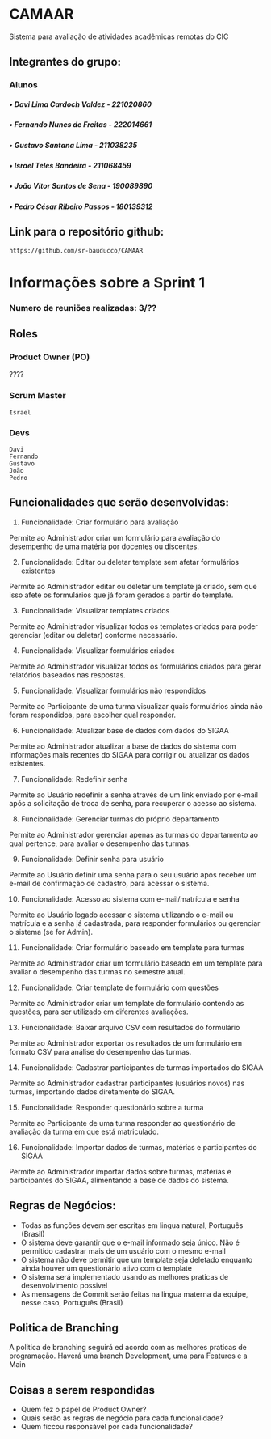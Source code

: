 # CAMAAR
Sistema para avaliação de atividades acadêmicas remotas do CIC

## Integrantes do grupo:

### Alunos
##### • Davi Lima Cardoch Valdez - 221020860
##### • Fernando Nunes de Freitas - 222014661
##### • Gustavo Santana Lima - 211038235
##### • Israel Teles Bandeira - 211068459
##### • João Vitor Santos de Sena - 190089890
##### • Pedro César Ribeiro Passos - 180139312

## Link para o repositório github:

    https://github.com/sr-bauducco/CAMAAR


# Informações sobre a Sprint 1
### Numero de reuniões realizadas: 3/??
## Roles
### Product Owner (PO)
????
### Scrum Master

    Israel

### Devs
    Davi  
    Fernando 
    Gustavo 
    João 
    Pedro 

## Funcionalidades que serão desenvolvidas:
1. Funcionalidade: Criar formulário para avaliação

Permite ao Administrador criar um formulário para avaliação do desempenho de uma matéria por docentes ou discentes.

2. Funcionalidade: Editar ou deletar template sem afetar formulários existentes

Permite ao Administrador editar ou deletar um template já criado, sem que isso afete os formulários que já foram gerados a partir do template.

3. Funcionalidade: Visualizar templates criados

Permite ao Administrador visualizar todos os templates criados para poder gerenciar (editar ou deletar) conforme necessário.

4. Funcionalidade: Visualizar formulários criados

Permite ao Administrador visualizar todos os formulários criados para gerar relatórios baseados nas respostas.

5. Funcionalidade: Visualizar formulários não respondidos

Permite ao Participante de uma turma visualizar quais formulários ainda não foram respondidos, para escolher qual responder.

6. Funcionalidade: Atualizar base de dados com dados do SIGAA

Permite ao Administrador atualizar a base de dados do sistema com informações mais recentes do SIGAA para corrigir ou atualizar os dados existentes.

7. Funcionalidade: Redefinir senha

Permite ao Usuário redefinir a senha através de um link enviado por e-mail após a solicitação de troca de senha, para recuperar o acesso ao sistema.

8. Funcionalidade: Gerenciar turmas do próprio departamento

Permite ao Administrador gerenciar apenas as turmas do departamento ao qual pertence, para avaliar o desempenho das turmas.

9. Funcionalidade: Definir senha para usuário

Permite ao Usuário definir uma senha para o seu usuário após receber um e-mail de confirmação de cadastro, para acessar o sistema.

10. Funcionalidade: Acesso ao sistema com e-mail/matrícula e senha

Permite ao Usuário logado acessar o sistema utilizando o e-mail ou matrícula e a senha já cadastrada, para responder formulários ou gerenciar o sistema (se for Admin).

11. Funcionalidade: Criar formulário baseado em template para turmas

Permite ao Administrador criar um formulário baseado em um template para avaliar o desempenho das turmas no semestre atual.

12. Funcionalidade: Criar template de formulário com questões

Permite ao Administrador criar um template de formulário contendo as questões, para ser utilizado em diferentes avaliações.

13. Funcionalidade: Baixar arquivo CSV com resultados do formulário

Permite ao Administrador exportar os resultados de um formulário em formato CSV para análise do desempenho das turmas.

14. Funcionalidade: Cadastrar participantes de turmas importados do SIGAA

Permite ao Administrador cadastrar participantes (usuários novos) nas turmas, importando dados diretamente do SIGAA.

15. Funcionalidade: Responder questionário sobre a turma

Permite ao Participante de uma turma responder ao questionário de avaliação da turma em que está matriculado.

16. Funcionalidade: Importar dados de turmas, matérias e participantes do SIGAA

Permite ao Administrador importar dados sobre turmas, matérias e participantes do SIGAA, alimentando a base de dados do sistema.
## Regras de Negócios:
- Todas as funções devem ser escritas em lingua natural, Português (Brasil)
- O sistema deve garantir que o e-mail informado seja único. Não é permitido cadastrar mais de um usuário com o mesmo e-mail
- O sistema não deve permitir que um template seja deletado enquanto ainda houver um questionário ativo com o template
- O sistema será implementado usando as melhores praticas de desenvolvimento possivel
- As mensagens de Commit serão feitas na lingua materna da equipe, nesse caso, Português (Brasil)

## Politica de Branching
A politica de branching seguirá ed acordo com as melhores praticas de programação. Haverá uma branch Development, uma para Features e a Main

## Coisas a serem respondidas

- Quem fez o papel de Product Owner?
- Quais serão as regras de negócio para cada funcionalidade?
- Quem ficcou responsável por cada funcionalidade?